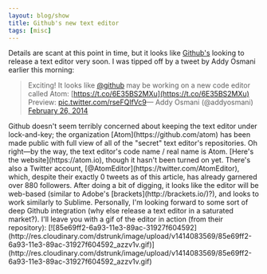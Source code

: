 ```yaml
---
layout: blog/show
title: Github's new text editor
tags: [misc]
---
```


Details are scant at this point in time, but it looks like [Github's](http://github.com/) looking to release a text editor very soon. I was tipped off by a tweet by Addy Osmani earlier this morning:

> Exciting! It looks like [@github](https://twitter.com/github) may be working on a new code editor called Atom: [https://t.co/6E35BS2MXu](https://t.co/6E35BS2MXu) Preview: [pic.twitter.com/rseFQlfVc9](http://t.co/rseFQlfVc9)— Addy Osmani (@addyosmani) [February 26, 2014](https://twitter.com/addyosmani/statuses/438637505500282881)

<script async="" charset="utf-8" src="//platform.twitter.com/widgets.js"></script> Github doesn't seem terribly concerned about keeping the text editor under lock-and-key; the organization [Atom](https://github.com/atom) has been made public with full view of all of the "secret" text editor's repositories. Oh right—by the way, the text editor's code name / real name is Atom. [Here's the website](https://atom.io), though it hasn't been turned on yet. There's also a Twitter account, [@AtomEditor](https://twitter.com/AtomEditor), which, despite their exactly 0 tweets as of this article, has already garnered over 880 followers. After doing a bit of digging, it looks like the editor will be web-based (similar to Adobe's [brackets](http://brackets.io/)?), and looks to work similarly to Sublime. Personally, I'm looking forward to some sort of deep Github integration (why else release a text editor in a saturated market?). I'll leave you with a gif of the editor in action (from their repository): [![85e69ff2-6a93-11e3-89ac-31927f604592](http://res.cloudinary.com/dstrunk/image/upload/v1414083569/85e69ff2-6a93-11e3-89ac-31927f604592_azzv1v.gif)](http://res.cloudinary.com/dstrunk/image/upload/v1414083569/85e69ff2-6a93-11e3-89ac-31927f604592_azzv1v.gif)
